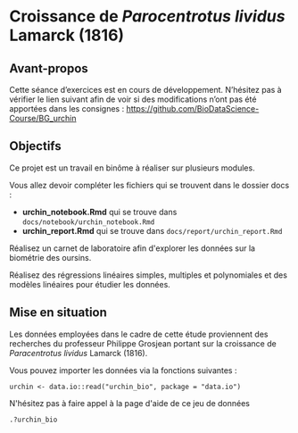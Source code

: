 # Croissance de *Parocentrotus lividus* Lamarck (1816)

## Avant-propos

Cette séance d’exercices est en cours de développement. N’hésitez pas à vérifier le lien suivant afin de voir si des modifications n’ont pas été apportées dans les consignes : <https://github.com/BioDataScience-Course/BG_urchin>

## Objectifs

Ce projet est un travail en binôme à réaliser sur plusieurs modules.

Vous allez devoir compléter les fichiers qui se trouvent dans le dossier docs : 

- **urchin_notebook.Rmd** qui se trouve dans `docs/notebook/urchin_notebook.Rmd`
- **urchin_report.Rmd** qui se trouve dans `docs/report/urchin_report.Rmd`

Réalisez un carnet de laboratoire afin d'explorer les données sur la biométrie des oursins. 

Réalisez des régressions linéaires simples, multiples et polynomiales et des modèles linéaires pour étudier les données.

## Mise en situation

Les données employées dans le cadre de cette étude proviennent des recherches du professeur Philippe Grosjean portant sur la croissance de *Paracentrotus lividus* Lamarck (1816).

Vous pouvez importer les données via la fonctions suivantes :

```
urchin <- data.io::read("urchin_bio", package = "data.io")
```

N'hésitez pas à faire appel à la page d'aide de ce jeu de données

```
.?urchin_bio
```



